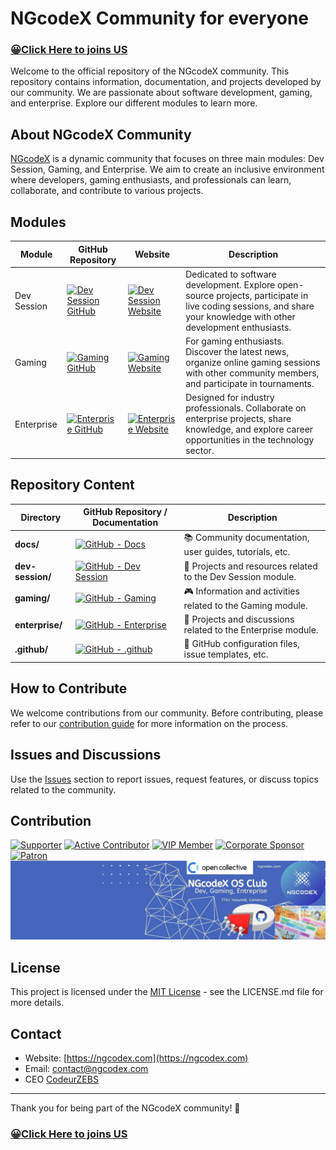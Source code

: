 # NGcodeX Community for everyone
### [😀Click Here to joins US](https://ngcodex.com/dev-session/#newuser)

Welcome to the official repository of the NGcodeX community. This repository contains information, documentation, and projects developed by our community. We are passionate about software development, gaming, and enterprise. Explore our different modules to learn more.

## About NGcodeX Community

[NGcodeX](https://ngcodex.com) is a dynamic community that focuses on three main modules: Dev Session, Gaming, and Enterprise. We aim to create an inclusive environment where developers, gaming enthusiasts, and professionals can learn, collaborate, and contribute to various projects.

## Modules

| Module        | GitHub Repository                                    | Website                                 | Description                                                                                                             |
|---------------|-------------------------------------------------------|-----------------------------------------|-------------------------------------------------------------------------------------------------------------------------|
| Dev Session   | [![Dev Session GitHub](https://img.shields.io/badge/GitHub-NGcodeX--Hacktoberfest-brightgreen)](https://github.com/NGcodeX/NGcodeX-Hacktoberfest) | [![Dev Session Website](https://img.shields.io/badge/Website-Dev%20Session-blue)](https://ngcodex.com/dev-session/) | Dedicated to software development. Explore open-source projects, participate in live coding sessions, and share your knowledge with other development enthusiasts. |
| Gaming        | [![Gaming GitHub](https://img.shields.io/badge/GitHub-NGcodeX__Gaming-brightgreen)](https://github.com/NGcodeX/NGcodeX_Gaming) | [![Gaming Website](https://img.shields.io/badge/Website-Gaming-orange)](https://ngcodex.com/gaming/)       | For gaming enthusiasts. Discover the latest news, organize online gaming sessions with other community members, and participate in tournaments.                                       |
| Enterprise    | [![Enterprise GitHub](https://img.shields.io/badge/GitHub-NGcodeX__Entreprise-brightgreen)](https://github.com/NGcodeX/NGcodeX_Entreprise) | [![Enterprise Website](https://img.shields.io/badge/Website-Enterprise-red)](https://ngcodex.com/entreprise/) | Designed for industry professionals. Collaborate on enterprise projects, share knowledge, and explore career opportunities in the technology sector.                                |


## Repository Content

| Directory            | GitHub Repository / Documentation                           | Description                                                        |
|-----------------------|--------------------------------------------------------------|--------------------------------------------------------------------|
| **docs/**             | [![GitHub - Docs](https://img.shields.io/badge/GitHub-Docs-brightgreen)](https://github.com/NGcodeX/NGcodeX-Community/tree/main/docs) | 📚 Community documentation, user guides, tutorials, etc.           |
| **dev-session/**      | [![GitHub - Dev Session](https://img.shields.io/badge/GitHub-Dev%20Session-brightgreen)](https://github.com/NGcodeX/NGcodeX-Community/tree/main/dev-session) | 🚀 Projects and resources related to the Dev Session module.      |
| **gaming/**           | [![GitHub - Gaming](https://img.shields.io/badge/GitHub-Gaming-brightgreen)](https://github.com/NGcodeX/NGcodeX-Community/tree/main/gaming) | 🎮 Information and activities related to the Gaming module.        |
| **enterprise/**       | [![GitHub - Enterprise](https://img.shields.io/badge/GitHub-Enterprise-brightgreen)](https://github.com/NGcodeX/NGcodeX-Community/tree/main/enterprise) | 💼 Projects and discussions related to the Enterprise module.      |
| **.github/**          | [![GitHub - .github](https://img.shields.io/badge/GitHub-.github-brightgreen)](https://github.com/NGcodeX/NGcodeX-Community/tree/main/.github/workflows) | 🔧 GitHub configuration files, issue templates, etc.               |


## How to Contribute

We welcome contributions from our community. Before contributing, please refer to our [contribution guide](CONTRIBUTING.md) for more information on the process.

## Issues and Discussions

Use the [Issues](https://github.com/NGcodeX/NGcodeX-Community/issues) section to report issues, request features, or discuss topics related to the community.

## Contribution

[![Supporter](https://opencollective.com/ngcodex/tiers/supporter/badge.svg?label=Supporter&color=blue)](https://opencollective.com/ngcodex#support)
[![Active Contributor](https://opencollective.com/ngcodex/tiers/active-contributor/badge.svg?label=Active%20Contributor&color=blue)](https://opencollective.com/ngcodex#active-contributor)
[![VIP Member](https://opencollective.com/ngcodex/tiers/vip-member/badge.svg?label=VIP%20Member&color=blue)](https://opencollective.com/ngcodex#vip-member)
[![Corporate Sponsor](https://opencollective.com/ngcodex/tiers/corporate-sponsor/badge.svg?label=Corporate%20Sponsor&color=blue)](https://opencollective.com/ngcodex#corporate-sponsor)
[![Patron](https://opencollective.com/ngcodex/tiers/patron/badge.svg?label=Patron&color=blue)](https://opencollective.com/ngcodex#patron)
[![](https://github.com/NGcodeX/NGcodeX-Community/blob/main/.github/workflows/private/Abstract%20Technology%20Profile%20LinkedIn%20Banner.jpg?raw=true)](https://opencollective.com/ngcodex)
## License

This project is licensed under the [MIT License](LICENSE) - see the LICENSE.md file for more details.

## Contact

- Website: [https://ngcodex.com](https://ngcodex.com)
- Email: contact@ngcodex.com
- CEO [CodeurZEBS](https://github.com/codeurzebs)

---

Thank you for being part of the NGcodeX community! 🚀
### [😀Click Here to joins US](https://ngcodex.com/dev-session/#newuser)
